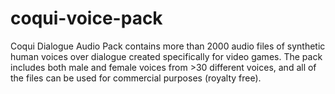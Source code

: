 # coqui-voice-pack
Coqui Dialogue Audio Pack contains more than 2000 audio files of synthetic human voices over dialogue created specifically for video games. The pack includes both male and female voices from >30 different voices, and all of the files can be used for commercial purposes (royalty free).
